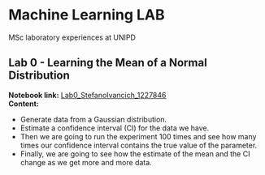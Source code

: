 # Machine Learning LAB
MSc laboratory experiences at UNIPD

## Lab 0 - Learning the Mean of a Normal Distribution
**Notebook link:** [Lab0_StefanoIvancich_1227846](https://github.com/ivaste/MachineLearningLAB/blob/master/Lab0Material/Lab0_StefanoIvancich_1227846.ipynb)  
**Content:**
 - Generate data from a Gaussian distribution.
 - Estimate a confidence interval (CI) for the data we have.
 - Then we are going to run the experiment 100 times and see how many times our confidence interval contains the true value of the parameter.
 - Finally, we are going to see how the estimate of the mean and the CI change as we get more and more data.
